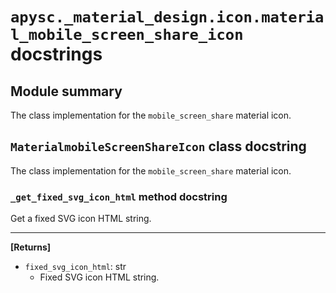 # `apysc._material_design.icon.material_mobile_screen_share_icon` docstrings

## Module summary

The class implementation for the `mobile_screen_share` material icon.

## `MaterialmobileScreenShareIcon` class docstring

The class implementation for the `mobile_screen_share` material icon.

### `_get_fixed_svg_icon_html` method docstring

Get a fixed SVG icon HTML string.<hr>

**[Returns]**

- `fixed_svg_icon_html`: str
  - Fixed SVG icon HTML string.